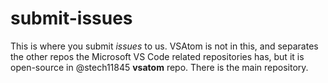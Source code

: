 # submit-issues
This is where you submit *issues* to us. VSAtom is not in this, and separates the other repos the Microsoft VS Code related repositories has, but it is open-source in @stech11845 **vsatom** repo. There is the main repository.
